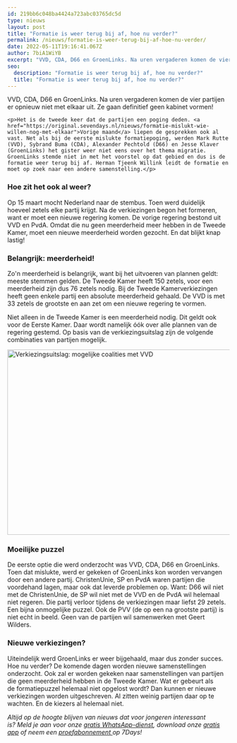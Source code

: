 ```yaml
---
id: 219bb6c048ba4424a723abc03765dc5d
type: nieuws
layout: post
title: "Formatie is weer terug bij af, hoe nu verder?"
permalink: /nieuws/formatie-is-weer-terug-bij-af-hoe-nu-verder/
date: 2022-05-11T19:16:41.067Z
author: 7biA1WiYB
excerpt: "VVD, CDA, D66 en GroenLinks. Na uren vergaderen komen de vier partijen er opnieuw niet met elkaar uit. Ze gaan definitief geen kabinet vormen!  "
seo:
  description: "Formatie is weer terug bij af, hoe nu verder?"
  title: "Formatie is weer terug bij af, hoe nu verder?"
---
```

VVD, CDA, D66 en GroenLinks. Na uren vergaderen komen de vier partijen er opnieuw niet met elkaar uit. Ze gaan definitief geen kabinet vormen!  

    <p>Het is de tweede keer dat de partijen een poging deden. <a href="https://original.sevendays.nl/nieuws/formatie-mislukt-wie-willen-nog-met-elkaar">Vorige maand</a> liepen de gesprekken ook al vast. Net als bij de eerste mislukte formatiepoging, werden Mark Rutte (VVD), Sybrand Buma (CDA), Alexander Pechtold (D66) en Jesse Klaver (GroenLinks) het gister weer niet eens over het thema migratie. GroenLinks stemde niet in met het voorstel op dat gebied en dus is de formatie weer terug bij af. Herman Tjeenk Willink leidt de formatie en moet op zoek naar een andere samenstelling.</p>
<h3>Hoe zit het ook al weer?</h3>
<p>Op 15 maart mocht Nederland naar de stembus. Toen werd duidelijk hoeveel zetels elke partij krijgt. Na de verkiezingen begon het formeren, want er moet een nieuwe regering komen. De vorige regering bestond uit VVD en PvdA. Omdat die nu geen meerderheid meer hebben in de Tweede Kamer, moet een nieuwe meerderheid worden gezocht. En dat blijkt knap lastig!</p>
<h3>Belangrijk: meerderheid!</h3>
<p>Zo'n meerderheid is belangrijk, want bij het uitvoeren van plannen geldt: meeste stemmen gelden. De Tweede Kamer heeft 150 zetels, voor een meerderheid zijn dus 76 zetels nodig. Bij de Tweede Kamerverkiezingen heeft geen enkele partij een absolute meerderheid gehaald. De VVD is met 33 zetels de grootste en aan zet om een nieuwe regering te vormen.</p>
<p>Niet alleen in de Tweede Kamer is een meerderheid nodig. Dit geldt ook voor de Eerste Kamer. Daar wordt namelijk óók over alle plannen van de regering gestemd. Op basis van de verkiezingsuitslag zijn de volgende combinaties van partijen mogelijk. </p>
<p><div class="media media-element-container media-default"><div id="file-416301" class="file file-image file-image-png">

        
  
  <div class="content">
    <img alt="Verkiezingsuitslag: mogelijke coalities met VVD" title="Beeld: 7Days" height="420" width="1392" class="media-element file-default" data-delta="1" src="https://original.sevendays.nl/sites/default/files/coalities.png">  </div>

  
</div>
</div>
<h3>Moeilijke puzzel</h3>
<p>De eerste optie die werd onderzocht was VVD, CDA, D66 en GroenLinks. Toen dat mislukte, werd er gekeken of GroenLinks kon worden vervangen door een andere partij. ChristenUnie, SP en PvdA waren partijen die voordehand lagen, maar ook dat leverde problemen op. Want: D66 wil niet met de ChristenUnie, de SP wil niet met de VVD en de PvdA wil helemaal niet regeren. Die partij verloor tijdens de verkiezingen maar liefst 29 zetels. Een bijna onmogelijke puzzel. Ook de PVV (de op een na grootste partij) is niet echt in beeld. Geen van de partijen wil samenwerken met Geert Wilders. </p>
<h3>Nieuwe verkiezingen?</h3>
<p>Uiteindelijk werd GroenLinks er weer bijgehaald, maar dus zonder succes. Hoe nu verder? De komende dagen worden nieuwe samenstellingen onderzocht. Ook zal er worden gekeken naar samenstellingen van partijen die geen meerderheid hebben in de Tweede Kamer. Wat er gebeurt als de formatiepuzzel helemaal niet opgelost wordt? Dan kunnen er nieuwe verkiezingen worden uitgeschreven. Al zitten weinig partijen daar op te wachten. En de kiezers al helemaal niet.</p>
<p><em>Altijd op de hoogte blijven van nieuws dat voor jongeren interessant is? Meld je aan voor onze <a href="https://original.sevendays.nl/whatsapp">gratis WhatsApp-dienst</a>, download onze <a href="https://original.sevendays.nl/app">gratis app</a> of neem een <a href="https://abonneren.sevendays.nl/abonneren/abonnementen/ae/artikel">proefabonnement </a>op 7Days!</em></p>  
